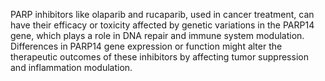 PARP inhibitors like olaparib and rucaparib, used in cancer treatment, can have their efficacy or toxicity affected by genetic variations in the PARP14 gene, which plays a role in DNA repair and immune system modulation. Differences in PARP14 gene expression or function might alter the therapeutic outcomes of these inhibitors by affecting tumor suppression and inflammation modulation.